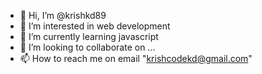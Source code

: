 - 👋 Hi, I’m @krishkd89
- 👀 I’m interested in web development
- 🌱 I’m currently learning javascript
- 💞️ I’m looking to collaborate on ...
- 📫 How to reach me on email "krishcodekd@gmail.com"

<!---
krishkd89/krishkd89 is a ✨ special ✨ repository because its `README.md` (this file) appears on your GitHub profile.
You can click the Preview link to take a look at your changes.
--->

